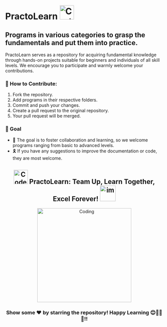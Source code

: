 # PractoLearn <img alt="Code" width="45" src="https://github.com/d-coder111/PractoLearn-Hactoberfest/blob/main/elearning.png">

## Programs in various categories to grasp the fundamentals and put them into practice. 
PractoLearn serves as a repository for acquiring fundamental knowledge through hands-on projects suitable for beginners and individuals of all skill levels. We encourage you to participate and warmly welcome your contributions.

 ### 🌟 How to Contribute:
1. Fork the repository.
2. Add programs in their respective folders.
3. Commit and push your changes.
4. Create a pull request to the original repository.
5. Your pull request will be merged.

### 🎯 Goal
- 🌱 The goal is to foster collaboration and learning, so we welcome programs ranging from basic to advanced levels.
- 🎗 If you have any suggestions to improve the documentation or code, they are most welcome.
  

 <h2 align="center"> <img alt="Code" width="45" src="https://github.com/d-coder111/PractoLearn-Hactoberfest/blob/main/learn.png"> PractoLearn: Team Up, Learn Together, Excel Forever! <img alt="im" width="50" src="https://github.com/d-coder111/PractoLearn-Hactoberfest/blob/main/team-building.png"> </h2> 


<p align="center">
   <img alt="Coding" width="300" src="https://gifdb.com/images/high/thank-you-cute-cartoon-panda-bear-kokr7t3fz867od7c.webp" class="center">
</p>

<h3 align="center">Show some ❤️ by starring the repository! Happy Learning 😊👩‍💻🚀!!</h3>
